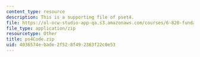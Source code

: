 ```yaml
---
content_type: resource
description: This is a supporting file of pset4.
file: https://ol-ocw-studio-app-qa.s3.amazonaws.com/courses/6-820-fundamentals-of-program-analysis-fall-2015/4036574ebade2f528f492363f22c0e53_ps4Code.zip
file_type: application/zip
resourcetype: Other
title: ps4Code.zip
uid: 4036574e-bade-2f52-8f49-2363f22c0e53
---
```

